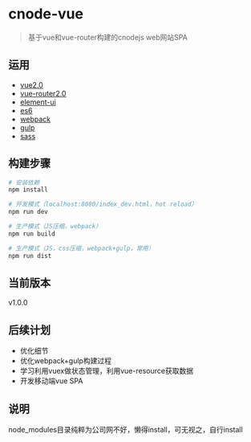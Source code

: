 # cnode-vue

> 基于vue和vue-router构建的cnodejs web网站SPA

## 运用
* [vue2.0](http://vuefe.cn/)
* [vue-router2.0](http://vuefe.cn/vue-router/)
* [element-ui](http://element.eleme.io/)
* [es6](http://es6.ruanyifeng.com/)
* [webpack](http://webpack.github.io/)
* [gulp](http://www.gulpjs.com.cn/)
* [sass](http://www.w3cplus.com/sassguide/)

## 构建步骤

``` bash
# 安装依赖
npm install

# 开发模式（localhost:8080/index_dev.html，hot reload）
npm run dev

# 生产模式（JS压缩，webpack）
npm run build

# 生产模式（JS，css压缩，webpack+gulp，常用）
npm run dist

```
## 当前版本

v1.0.0

## 后续计划

* 优化细节
* 优化webpack+gulp构建过程
* 学习利用vuex做状态管理，利用vue-resource获取数据
* 开发移动端vue SPA

## 说明

node_modules目录纯粹为公司网不好，懒得install，可无视之，自行install
